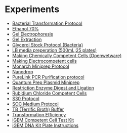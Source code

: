 # Experiments

- [Bacterial Transformation Protocol](http://2016.igem.org/Team:Toronto/Experiment-Bacterial_Transformation_Protocol)
- [Ethanol 70%](http://2016.igem.org/Team:Toronto/Experiment-Ethanol_70%)
- [Gel Electrophoresis](http://2016.igem.org/Team:Toronto/Experiment-Gel_Electrophoresis)
- [Gel Extraction](http://2016.igem.org/Team:Toronto/Experiment-Gel_Extraction)
- [Glycerol Stock Protocol (Bacteria)](http://2016.igem.org/Team:Toronto/Experiment-Glycerol_Stock_Protocol_(Bacteria))
- [LB media preperation (500mL;25 plates)](http://2016.igem.org/Team:Toronto/Experiment-LB_media_preperation_(500mL;25_plates))
- [Making Chemically Competent Cells (Openwetware)](http://2016.igem.org/Team:Toronto/Experiment-Making_Chemically_Competent_Cells_(Openwetware))
- [Making Electrocompetent cells](http://2016.igem.org/Team:Toronto/Experiment-Making_Electrocompetent_cells)
- [Monarch Miniprep Protocol](http://2016.igem.org/Team:Toronto/Experiment-Monarch_Miniprep_Protocol)
- [Nanodrop](http://2016.igem.org/Team:Toronto/Experiment-Nanodrop)
- [PureLink PCR Purification protocol](http://2016.igem.org/Team:Toronto/Experiment-PureLink_PCR_Purification_protocol)
- [Quantum Prep Plasmid Miniprep](http://2016.igem.org/Team:Toronto/Experiment-Quantum_Prep_Plasmid_Miniprep)
- [Restriction Enzyme Digest and Ligation](http://2016.igem.org/Team:Toronto/Experiment-Restriction_Enzyme_Digest_and_Ligation)
- [Rubidium Chloride Competent Cells](http://2016.igem.org/Team:Toronto/Experiment-Rubidium_Chloride_Competent_Cells)
- [S30 Protocol](http://2016.igem.org/Team:Toronto/Experiment-S30_Protocol)
- [SOC Medium Protocol](http://2016.igem.org/Team:Toronto/Experiment-SOC_Medium_Protocol)
- [TB (Terrific Broth) Buffer](http://2016.igem.org/Team:Toronto/Experiment-TB_(Terrific_Broth)_Buffer)
- [Transformation Efficiency](http://2016.igem.org/Team:Toronto/Experiment-Transformation_Efficiency)
- [iGEM Competent Cell Test Kit](http://2016.igem.org/Team:Toronto/Experiment-iGEM-Competent-Cell-Test-Kit)
- [iGEM DNA Kit Plate Instructions](http://2016.igem.org/Team:Toronto/Experiment-iGEM_DNA_Kit_Plate_Instructions)


